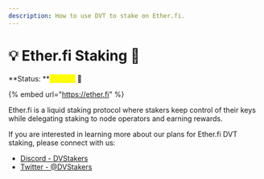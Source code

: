 ```yaml
---
description: How to use DVT to stake on Ether.fi.
---
```


# 💡 Ether.fi Staking 🧪

**Status: **<mark style="color:yellow;">**Testing**</mark> 🧪

{% embed url="https://ether.fi" %}

Ether.fi is a liquid staking protocol where stakers keep control of their keys while delegating staking to node operators and earning rewards.

If you are interested in learning more about our plans for Ether.fi DVT staking, please connect with us:

* [Discord - DVStakers](https://discord.gg/VbVwqgSdFD)
* [Twitter - @DVStakers](https://twitter.com/DVStakers)
